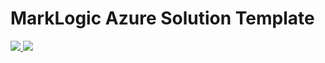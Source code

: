 # MarkLogic Azure Solution Template
<a href="https://portal.azure.com/#create/Microsoft.Template/uri/https%3A%2F%2Fraw.githubusercontent.com%2Fmarklogic%2Fcloud-enablement%2Fdevelop%2Fazure%2FsolutionTemplate.json" target="_blank">
    <img src="http://azuredeploy.net/deploybutton.png"/>
</a>
<a href="http://armviz.io/#/?load=https://raw.githubusercontent.com/marklogic/cloud-enablement/develop/azure/solutionTemplate.json" target="_blank">
  <img src="http://armviz.io/visualizebutton.png"/>
</a>
